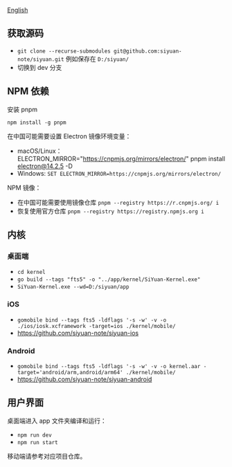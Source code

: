 [English](https://github.com/siyuan-note/siyuan/blob/master/DEV.md)

## 获取源码

* `git clone --recurse-submodules git@github.com:siyuan-note/siyuan.git` 例如保存在 `D:/siyuan/`
* 切换到 dev 分支

## NPM 依赖

安装 pnpm

`npm install -g pnpm`

在中国可能需要设置 Electron 镜像环境变量：

* macOS/Linux：ELECTRON_MIRROR="https://cnpmjs.org/mirrors/electron/" pnpm install electron@14.2.5 -D
* Windows: `SET ELECTRON_MIRROR=https://cnpmjs.org/mirrors/electron/`

NPM 镜像：

* 在中国可能需要使用镜像仓库 `pnpm --registry https://r.cnpmjs.org/ i`
* 恢复使用官方仓库 `pnpm --registry https://registry.npmjs.org i`

## 内核

### 桌面端

* `cd kernel`
* `go build --tags "fts5" -o "../app/kernel/SiYuan-Kernel.exe"`
* `SiYuan-Kernel.exe --wd=D:/siyuan/app`

### iOS

* `gomobile bind --tags fts5 -ldflags '-s -w' -v -o ./ios/iosk.xcframework -target=ios ./kernel/mobile/`
* https://github.com/siyuan-note/siyuan-ios

### Android

* `gomobile bind --tags fts5 -ldflags '-s -w' -v -o kernel.aar -target='android/arm,android/arm64' ./kernel/mobile/`
* https://github.com/siyuan-note/siyuan-android

## 用户界面

桌面端进入 app 文件夹编译和运行：

* `npm run dev`
* `npm run start`

移动端请参考对应项目仓库。
